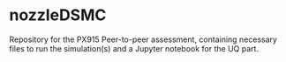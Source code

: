 # nozzleDSMC
Repository for the PX915 Peer-to-peer assessment, containing necessary files to run the simulation(s) and a Jupyter notebook for the UQ part.
